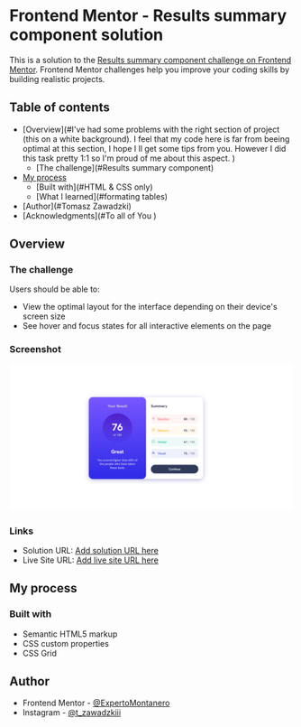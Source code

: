# Frontend Mentor - Results summary component solution

This is a solution to the [Results summary component challenge on Frontend Mentor](https://www.frontendmentor.io/challenges/results-summary-component-CE_K6s0maV). Frontend Mentor challenges help you improve your coding skills by building realistic projects. 

## Table of contents

- [Overview](#I've had some problems with the right section of project (this on a white background). I feel that my code here is far from beeing optimal
at this section, I hope I ll get some tips from you. However I did this task pretty 1:1 so I'm proud of me about this aspect. )
  - [The challenge](#Results summary component)
- [My process](#:>)
  - [Built with](#HTML & CSS only)
  - [What I learned](#formating tables)
- [Author](#Tomasz Zawadzki)
- [Acknowledgments](#To all of You )


## Overview

### The challenge

Users should be able to:

- View the optimal layout for the interface depending on their device's screen size
- See hover and focus states for all interactive elements on the page

### Screenshot

![](./project_view.PNG)

### Links

- Solution URL: [Add solution URL here](https://your-solution-url.com)
- Live Site URL: [Add live site URL here](https://your-live-site-url.com)

## My process

### Built with

- Semantic HTML5 markup
- CSS custom properties
- CSS Grid

## Author

- Frontend Mentor - [@ExpertoMontanero](https://www.frontendmentor.io/profile/ExpertoMontanero)
- Instagram - [@t_zawadzkiii](https://www.instagram.com/t_zawadzkiii/)

